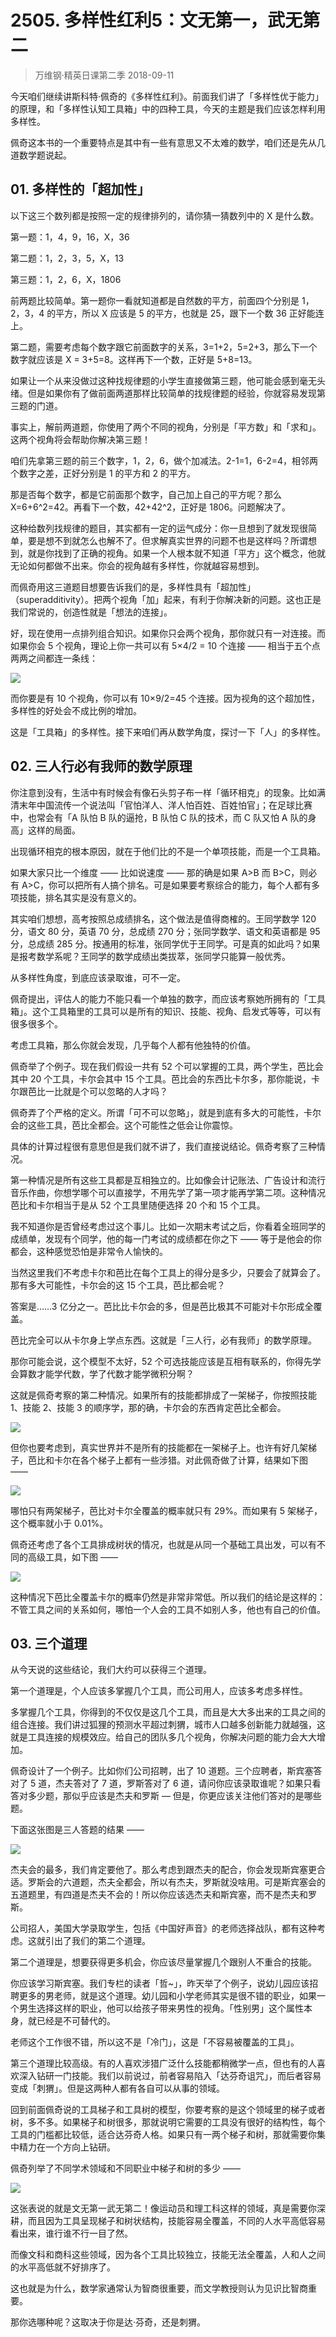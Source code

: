 # 2505. 多样性红利5：文无第一，武无第二
> 万维钢·精英日课第二季
2018-09-11

今天咱们继续讲斯科特·佩奇的《多样性红利》。前面我们讲了「多样性优于能力」的原理，和「多样性认知工具箱」中的四种工具，今天的主题是我们应该怎样利用多样性。

佩奇这本书的一个重要特点是其中有一些有意思又不太难的数学，咱们还是先从几道数学题说起。

## 01. 多样性的「超加性」

以下这三个数列都是按照一定的规律排列的，请你猜一猜数列中的 X 是什么数。

第一题：1，4，9，16，X，36

第二题：1，2，3，5，X，13

第三题：1，2，6，X，1806

前两题比较简单。第一题你一看就知道都是自然数的平方，前面四个分别是 1，2，3，4 的平方，所以 X 应该是 5 的平方，也就是 25，跟下一个数 36 正好能连上。

第二题，需要考虑每个数字跟它前面数字的关系，3=1+2，5=2+3，那么下一个数字就应该是 X = 3+5=8。这样再下一个数，正好是 5+8=13。

如果让一个从来没做过这种找规律题的小学生直接做第三题，他可能会感到毫无头绪。但是如果你有了做前面两道那样比较简单的找规律题的经验，你就容易发现第三题的门道。

事实上，解前两道题，你使用了两个不同的视角，分别是「平方数」和「求和」。这两个视角将会帮助你解决第三题！

咱们先拿第三题的前三个数字，1，2，6，做个加减法。2-1=1，6-2=4，相邻两个数字之差，正好分别是 1 的平方和 2 的平方。

那是否每个数字，都是它前面那个数字，自己加上自己的平方呢？那么 X=6+6^2=42。再看下一个数，42+42^2，正好是 1806。问题解决了。

这种给数列找规律的题目，其实都有一定的运气成分：你一旦想到了就发现很简单，要是想不到就怎么也解不了。但求解真实世界的问题不也是这样吗？所谓想到，就是你找到了正确的视角。如果一个人根本就不知道「平方」这个概念，他就无论如何都做不出来。你会的视角越有多样性，你就越容易想到。

而佩奇用这三道题目想要告诉我们的是，多样性具有「超加性」（superadditivity）。把两个视角「加」起来，有利于你解决新的问题。这也正是我们常说的，创造性就是「想法的连接」。

好，现在使用一点排列组合知识。如果你只会两个视角，那你就只有一对连接。而如果你会 5 个视角，理论上你一共可以有 5×4/2 = 10 个连接 —— 相当于五个点两两之间都连一条线：

![](https://raw.githubusercontent.com/dalong0514/selfstudy/master/图片链接/万维钢/2019154.jpg)

而你要是有 10 个视角，你可以有 10×9/2=45 个连接。因为视角的这个超加性，多样性的好处会不成比例的增加。

这是「工具箱」的多样性。接下来咱们再从数学角度，探讨一下「人」的多样性。

## 02. 三人行必有我师的数学原理

你注意到没有，生活中有时候会有像石头剪子布一样「循环相克」的现象。比如满清末年中国流传一个说法叫「官怕洋人、洋人怕百姓、百姓怕官」；在足球比赛中，也常会有「A 队怕 B 队的逼抢，B 队怕 C 队的技术，而 C 队又怕 A 队的身高」这样的局面。

出现循环相克的根本原因，就在于他们比的不是一个单项技能，而是一个工具箱。

如果大家只比一个维度 —— 比如说速度 —— 那的确是如果 A>B 而 B>C，则必有 A>C，你可以把所有人搞个排名。可是如果要考察综合的能力，每个人都有多项技能，排名其实是没有意义的。

其实咱们想想，高考按照总成绩排名，这个做法是值得商榷的。王同学数学 120 分，语文 80 分，英语 70 分，总成绩 270 分；张同学数学、语文和英语都是 95 分，总成绩 285 分。按通用的标准，张同学优于王同学。可是真的如此吗？如果是报考数学系呢？王同学的数学成绩出类拔萃，张同学只能算一般优秀。

从多样性角度，到底应该录取谁，可不一定。

佩奇提出，评估人的能力不能只看一个单独的数字，而应该考察她所拥有的「工具箱」。这个工具箱里的工具可以是所有的知识、技能、视角、启发式等等，可以有很多很多个。

考虑工具箱，那么你就会发现，几乎每个人都有他独特的价值。

佩奇举了个例子。现在我们假设一共有 52 个可以掌握的工具，两个学生，芭比会其中 20 个工具，卡尔会其中 15 个工具。芭比会的东西比卡尔多，那你能说，卡尔跟芭比一比就是个可以忽略的人才吗？

佩奇弄了个严格的定义。所谓「可不可以忽略」，就是到底有多大的可能性，卡尔会的这些工具，芭比全都会。这个可能性之低会让你震惊。

具体的计算过程很有意思但是我们就不讲了，我们直接说结论。佩奇考察了三种情况。

第一种情况是所有这些工具都是互相独立的。比如像会计记账法、广告设计和流行音乐作曲，你想学哪个可以直接学，不用先学了第一项才能再学第二项。这种情况芭比和卡尔相当于是从 52 个工具里随便选择 20 个和 15 个工具。

我不知道你是否曾经考虑过这个事儿。比如一次期末考试之后，你看着全班同学的成绩单，发现有个同学，他的每一门考试的成绩都在你之下 —— 等于是他会的你都会，这种感觉恐怕是非常令人愉快的。

当然这里我们不考虑卡尔和芭比在每个工具上的得分是多少，只要会了就算会了。那有多大可能性，卡尔会的这 15 个工具，芭比都会呢？

答案是……3 亿分之一。芭比比卡尔会的多，但是芭比极其不可能对卡尔形成全覆盖。

芭比完全可以从卡尔身上学点东西。这就是「三人行，必有我师」的数学原理。

那你可能会说，这个模型不太好，52 个可选技能应该是互相有联系的，你得先学会算数才能学代数，学了代数才能学微积分啊？

这就是佩奇考察的第二种情况。如果所有的技能都排成了一架梯子，你按照技能 1、技能 2、技能 3 的顺序学，那的确，卡尔会的东西肯定芭比全都会。

![](https://raw.githubusercontent.com/dalong0514/selfstudy/master/图片链接/万维钢/2019155.jpg)

但你也要考虑到，真实世界并不是所有的技能都在一架梯子上。也许有好几架梯子，芭比和卡尔在各个梯子上都有一些涉猎。对此佩奇做了计算，结果如下图 —— 

![](https://raw.githubusercontent.com/dalong0514/selfstudy/master/图片链接/万维钢/2019156.jpg)

哪怕只有两架梯子，芭比对卡尔全覆盖的概率就只有 29%。而如果有 5 架梯子，这个概率就小于 0.01%。

佩奇还考虑了各个工具排成树状的情况，也就是从同一个基础工具出发，可以有不同的高级工具，如下图 —— 

![](https://raw.githubusercontent.com/dalong0514/selfstudy/master/图片链接/万维钢/2019158.jpg)

这种情况下芭比全覆盖卡尔的概率仍然是非常非常低。所以我们的结论是这样的：不管工具之间的关系如何，哪怕一个人会的工具不如别人多，他也有自己的价值。

## 03. 三个道理
从今天说的这些结论，我们大约可以获得三个道理。

第一个道理是，个人应该多掌握几个工具，而公司用人，应该多考虑多样性。

多掌握几个工具，你得到的不仅仅是这几个工具，而且是大大多出来的工具之间的组合连接。我们讲过狐狸的预测水平超过刺猬，城市人口越多创新能力就越强，这就是工具连接的规模效应。给自己的团队多几个视角，你解决问题的能力会大大增加。

佩奇设计了一个例子。比如你们公司招聘，出了 10 道题。三个应聘者，斯宾塞答对了 5 道，杰夫答对了 7 道，罗斯答对了 6 道，请问你应该录取谁呢？如果只看答对多少题，那似乎应该是杰夫和罗斯 — 但是，你更应该关注他们答对的是哪些题。

下面这张图是三人答题的结果 —— 

![](https://raw.githubusercontent.com/dalong0514/selfstudy/master/图片链接/万维钢/2019159.jpg)

杰夫会的最多，我们肯定要他了。那么考虑到跟杰夫的配合，你会发现斯宾塞更合适。罗斯会的六道题，杰夫全都会，所以有杰夫，罗斯就没啥用。可是斯宾塞会的五道题里，有四道是杰夫不会的！所以你应该选杰夫和斯宾塞，而不是杰夫和罗斯。

公司招人，美国大学录取学生，包括《中国好声音》的老师选择战队，都有这种考虑。这就引出了我们的第二个道理。

第二个道理是，想要获得更多机会，你应该尽量掌握几个跟别人不重合的技能。

你应该学习斯宾塞。我们专栏的读者「哲~」，昨天举了个例子，说幼儿园应该招聘更多的男老师，就是这个道理。幼儿园和小学老师其实是很不错的职业，如果一个男生选择这样的职业，他可以给孩子带来男性的视角。「性别男」这个属性本身，就已经是不可替代的。

老师这个工作很不错，所以这不是「冷门」，这是「不容易被覆盖的工具」。

第三个道理比较高级。有的人喜欢涉猎广泛什么技能都稍微学一点，但也有的人喜欢深入钻研一门技能。我们以前说过，前者容易陷入「达芬奇诅咒」，而后者容易变成「刺猬」。但是这两种人都有各自可以从事的领域。

回到前面佩奇说的工具梯子和工具树的模型，你要考察的是这个领域里的梯子或者树，多不多。如果梯子和树很多，那就说明它需要的工具没有很好的结构性，每个工具的门槛都比较低，适合达芬奇人格。如果只有一两个梯子和树，那就需要你集中精力在一个方向上钻研。

佩奇列举了不同学术领域和不同职业中梯子和树的多少 —— 

![](https://raw.githubusercontent.com/dalong0514/selfstudy/master/图片链接/万维钢/2019160.jpg)

这张表说的就是文无第一武无第二！像运动员和理工科这样的领域，真是需要你深耕，而且因为工具呈现梯子和树状结构，技能容易全覆盖，不同的人水平高低容易看出来，谁行谁不行一目了然。

而像文科和商科这些领域，因为各个工具比较独立，技能无法全覆盖，人和人之间的水平高低就不好排序了。

这也就是为什么，数学家通常认为智商很重要，而文学教授则认为见识比智商重要。

那你选哪种呢？这取决于你是达·芬奇，还是刺猬。



